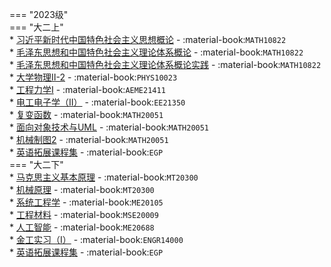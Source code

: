 === "2023级"  
    === "大二上"  
        * [习近平新时代中国特色社会主义思想概论](../../../课程/习近平新时代中国特色社会主义思想概论.md) - :material-book:`MATH10822`  
        * [毛泽东思想和中国特色社会主义理论体系概论](../../../课程/毛泽东思想和中国特色社会主义理论体系概论.md) - :material-book:`MATH10822`  
        * [毛泽东思想和中国特色社会主义理论体系概论实践](../../../课程/毛泽东思想和中国特色社会主义理论体系概论实践.md) - :material-book:`MATH10822`  
        * [大学物理Ⅱ-2](../../../课程/大学物理.md) - :material-book:`PHYS10023`  
        * [工程力学Ⅰ](../../../课程/工程力学.md) - :material-book:`AEME21411`  
        * [电工电子学（Ⅱ）](../../../课程/电子电工学.md) - :material-book:`EE21350`  
        * [复变函数](../../../课程/复变函数.md) - :material-book:`MATH20051`  
        * [面向对象技术与UML](../../../课程/面向对象技术与UML.md) - :material-book:`MATH20051`  
        * [机械制图2](../../../课程/机械制图.md) - :material-book:`MATH20051`  
        * [英语拓展课程集](../../../课程/英语.md) - :material-book:`EGP`  
    === "大二下"  
        * [马克思主义基本原理](../../../课程/马克思主义基本原理.md) - :material-book:`MT20300`  
        * [机械原理](../../../课程/机械原理.md) - :material-book:`MT20300`  
        * [系统工程学](../../../课程/系统工程学.md) - :material-book:`ME20105`  
        * [工程材料](../../../课程/工程材料.md) - :material-book:`MSE20009`  
        * [人工智能](../../../课程/人工智能.md) - :material-book:`ME20688`  
        * [金工实习（Ⅰ）](../../../课程/金工实习.md) - :material-book:`ENGR14000`  
        * [英语拓展课程集](../../../课程/英语.md) - :material-book:`EGP`  